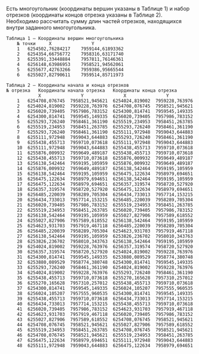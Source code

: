 Есть многоугольник (координаты вершин указаны в Таблице 1) и набор отрезков (координаты концов отрезка указаны в Таблице 2). 
Необходимо рассчитать сумму длин частей отрезков, находящихся внутри заданного многоугольника. 

	Таблица 1 – Координаты вершин многоугольника
		№ точки		X				Y
		1	6254502,76284217	7959144,61893362
		2	6254354,66756772	7958316,63171740
		3	6255391,33448884	7957811,76146361
		4	6256148,63986953	7958521,94562061
		5	6255677,42763266	7959386,95665544
		6	6255027,82790611	7959514,85711973

	Таблица 2 – Координаты начала и конца отрезков
	№ отрезка	Координаты начала отрезка	Координаты конца отрезка
				X				Y				X				Y
		1	6254708,076745	7958521,945621	6254024,819002	7959228,763976
		2	6254024,819002	7959228,763976	6254708,076745	7958521,945621
		3	6256020,739405	7957986,783152	6254300,814741	7959545,149335
		4	6254300,814741	7959545,149335	6256020,739405	7957986,783152
		5	6255293,726240	7958461,361190	6255519,234953	7958451,263785
		6	6255519,234953	7958451,263785	6255293,726240	7958461,361190
		7	6255293,726240	7958461,361190	6255111,972948	7959043,644883
		8	6255111,972948	7959043,644883	6255293,726240	7958461,361190
		9	6255438,455713	7959710,073618	6255111,972948	7959043,644883
		10	6255111,972948	7959043,644883	6255438,455713	7959710,073618
		11	6255876,009932	7959649,489187	6255438,455713	7959710,073618
		12	6255438,455713	7959710,073618	6255876,009932	7959649,489187
		13	6256138,542464	7959195,105959	6255876,009932	7959649,489187
		14	6255876,009932	7959649,489187	6256138,542464	7959195,105959
		15	6256138,542464	7959195,105959	6256475,122634	7958979,694651
		16	6256475,122634	7958979,694651	6256138,542464	7959195,105959
		17	6256475,122634	7958979,694651	6256357,319574	7958720,527920
		18	6256357,319574	7958720,527920	6256475,122634	7958979,694651
		19	6256485,220039	7958289,705304	6256434,733013	7957714,153215
		20	6256434,733013	7957714,153215	6256485,220039	7958289,705304
		21	6256020,739405	7957986,783152	6255519,234953	7958451,263785
		22	6255519,234953	7958451,263785	6256020,739405	7957986,783152
		23	6256138,542464	7959195,105959	6255027,827906	7957589,618552
		24	6255027,827906	7957589,618552	6256138,542464	7959195,105959
		25	6254623,931703	7957919,467118	6256485,220039	7958289,705304
		26	6256485,220039	7958289,705304	6254623,931703	7957919,467118
		27	6256138,542464	7959195,105959	6253826,236702	7958010,343763
		28	6253826,236702	7958010,343763	6256138,542464	7959195,105959
		29	6254024,819002	7959228,763976	6256357,319574	7958720,527920
		30	6256357,319574	7958720,527920	6254024,819002	7959228,763976
		31	6254300,814741	7959545,149335	6253880,089529	7958774,380748
		32	6253880,089529	7958774,380748	6254300,814741	7959545,149335
		33	6255293,726240	7958461,361190	6254024,819002	7959228,763976
		34	6254024,819002	7959228,763976	6255293,726240	7958461,361190
		35	6255438,455713	7959710,073618	6255270,165628	7957310,257012
		36	6255270,165628	7957310,257012	6255438,455713	7959710,073618
		37	6254300,814741	7959545,149335	6256024,105207	7957555,960535
		38	6256024,105207	7957555,960535	6254300,814741	7959545,149335
		39	6255438,455713	7959710,073618	6256434,733013	7957714,153215
		40	6256434,733013	7957714,153215	6255438,455713	7959710,073618
		41	6256020,739405	7957986,783152	6254623,931703	7957919,467118
		42	6254623,931703	7957919,467118	6256020,739405	7957986,783152
		43	6255027,827906	7957589,618552	6254708,076745	7958521,945621
		44	6254708,076745	7958521,945621	6255027,827906	7957589,618552
		45	6255519,234953	7958451,263785	6254708,076745	7958521,945621
		46	6254708,076745	7958521,945621	6255519,234953	7958451,263785
		47	6256475,122634	7958979,694651	6255111,972948	7959043,644883
		48	6255111,972948	7959043,644883	6256475,122634	7958979,694651
